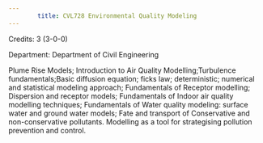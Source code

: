 ```yaml
---
        title: CVL728 Environmental Quality Modeling
---
```

Credits: 3 (3-0-0)

Department: Department of Civil Engineering

Plume Rise Models; Introduction to Air Quality Modelling;Turbulence fundamentals;Basic diffusion equation; ficks law; deterministic; numerical and statistical modeling approach; Fundamentals of Receptor modelling; Dispersion and receptor models; Fundamentals of Indoor air quality modelling techniques; Fundamentals of Water quality modeling: surface water and ground water models; Fate and transport of Conservative and non-conservative pollutants. Modelling as a tool for strategising pollution prevention and control.